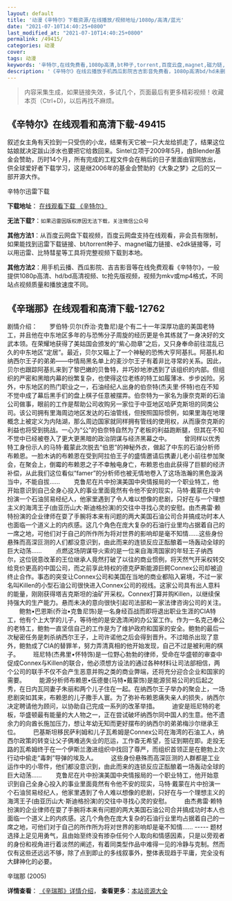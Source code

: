 ```yaml
---
layout: default
title: '动漫《辛特尔》下载资源/在线播放/视频地址/1080p/高清/蓝光'
date: "2021-07-10T14:40:25+0800"
last_modified_at: "2021-07-10T14:40:25+0800"
permalink: /49415/
categories: 动漫
cover:
tags: 动漫
keywords: '辛特尔,在线免费看,1080p高清,bt种子,torrent,百度云盘,magnet,磁力链,迅雷下载资源'
description: '《辛特尔》在线云播放手机西瓜影院吉吉影音免费看，1080p高清bd/hd未删减完整版和tc抢先枪版，mkv/mp4格式，附带bt/torrent种子、magnet/磁力链、百度云盘、网盘资源迅雷下载链接'
---
```


>内容采集生成，如果链接失效，多试几个，页面最后有更多精彩视频！收藏本页（Ctrl+D)，以后再找不麻烦。


## 《辛特尔》在线观看和高清下载-49415

叙述女主角有天捡到一只受伤的小龙，结果有天它被一只大龙给抓走了，结果这位姑娘就决定跋山涉水也要把它给救回来。Sintel立项于2009年5月，由Blender基金会赞助，历时14个月，所有完成的工程文件会在稍后的日子里面由官网放出，供全球爱好者下载学习，这是继2006年的基金会赞助的《大象之梦》之后的又一部开源大作。


辛特尔迅雷下载

**下载地址**： [在线观看下载 《辛特尔》](https://www.993dy.com//vod-detail-id-4187.html) 


**无法下载?**：`如果迅雷因版权原因无法下载，关注微信公众号 `

**其他方法1**：从百度云网盘下载视频，百度云网盘支持在线观看，非会员有限制，如果能找到迅雷下载链接、bt/torrent种子、magnet磁力链接、e2dk链接等，可以用迅雷、比特彗星等工具将完整视频下载到本地。

**其他方法2**：用手机云播、西瓜影院、吉吉影音等在线免费观看《辛特尔》，一般提供1080p高清、hd/bd高清视频、tc抢先版视频，视频为mkv或mp4格式，不同站点视频质量和播放速度不同。


## 《辛瑞那》在线观看和高清下载-12762

剧情介绍：　　罗伯特·贝尔(乔治·克鲁尼)是个有二十一年深厚功底的美国老特工，并且他在中东地区多年的与恐怖分子周旋的经历更是令其练就了一身决好的文武本领。在荣耀地获得了美姑国会颁发的“紫心勋章”之后，又只身奉命前往混乱已久的中东地区“定居”。最近，贝尔又瞄上了一个神秘的恐怖大亨阿基扎。阿基扎和纳西尔王子的弟弟——中情局黑名单上的麦沙尔王子有着非比寻常的关系。因此，贝尔也跟踪阿基扎来到了黎巴嫩的贝鲁特，并巧妙地渗透到了该组织的内部。但组织的严密和黑暗内幕的纷繁复杂，也使得这位老练的特工如履薄冰、步步凶险。另外，中东地区的热门职业之一，石油经纪人出身的伯奈特(杰夫里·怀特)也在不知不觉中成了幕后黑手们的盘上棋子任意被摆弄。伯奈特为一家名为康奈克斯的石油公司做事，眼前的工作是帮助公司收购另一家位于中亚地区哈萨克斯坦的同类公司。该公司拥有里海周边地区发达的石油管线，但按照国际惯例，如果里海在地理概念上被定义为内陆湖，那么周边国家就同样拥有管线的使用权，从而康奈克斯的利益也将受到挑战。一心为“公”的伯奈特自然为了老板的利益跑断腿，但其在不知不觉中已经被卷入了更大更黑暗的政治阴谋与经济黑幕之中。 　　曾同样以优秀特工身份示人的马特·戴蒙此次脱去“伯恩”的神秘外衣，做起了中东的石油分析师布赖恩。一脸木讷的布赖恩在受到阿拉伯王子的盛情邀请后携妻儿老小前往参加聚会，在聚会上，倒霉的布赖恩之子不幸触电身亡，布赖恩也由此获得了巨额的经济补偿，从此我们这位看似“famer”的分析师也被无情地卷入了这场浩瀚的黑色漩涡当中，不能自拔…… 　　克鲁尼在片中扮演美国中央情报局的一个职业特工，他开始意识到自己全身心投入的事业里面竟然有令他不安的现实，马特·戴蒙在片中扮演一个石油贸易经纪人，他家里遇到了令人难以想像的悲剧，只好在与一个理想主义的海湾王子(由亚历山大·斯迪格扮演)的交往中寻找心灵的安慰。由杰弗雷·赖特扮演的企业律师在耍了手腕将本来有问题的两大美国石油公司合并搞成功时本人也面临一个道义上的内疚感。这几个角色在庞大复杂的石油行业里均占据着自己的一席之地，可他们对于自己的所作所为将对世界的影响却是毫不知情……这些身份悬殊而高深叵测的人们都没意识到，由此而来的连锁反应正酝酿着一场轰动全球的巨大动荡…… 　　点燃这场阴谋导火索的是一位来自海湾国家的年轻王子纳西尔，这位锐意改革的王位继承人竟然打破了以往的商业惯例，将天然气开采权转交给竞价更高的中国公司，而之前享此特权的德克萨斯能源巨鳄Connex公司却被迫终止合作。事态的突变让Connex公司和美国在当地的商业都陷入窘境，不过一家名叫Killen的小型石油公司很快进入Connex公司的视线。这家公司具有出人意料的能量，刚刚获得塔吉克斯坦的油矿开采权。Connex打算并购Killen，以继续保持强大的生产能力。悬而未决的意向很快引起司法部和一家法律咨询公司的关注。 　　鲍勃•巴恩斯(乔治•克鲁尼饰)是一名身经百战而即将退出职业生涯的CIA特工，他有个上大学的儿子，等待他的是安逸清闲的办公室工作。作为一名克己奉公的老特工，鲍勃一直坚信自己的工作是为了维护政府和国家的安全。鲍勃的最后一次秘密任务是刺杀纳西尔王子，上司许诺他之后会得到晋升。不过暗杀出现了意外，鲍勃成了CIA的替罪羊，努力弄清真相的他开始发现，自己不过是被利用的棋子。 　　班尼特(杰弗里•怀特饰)是一位野心勃勃的律师，受命在华盛顿的审查中促成Connex与Killen的联合，他必须想方设法的通过各种材料让司法部相信，两个公司的联手不仅不会产生恶意并购之类的商业弊端，还将充分迎合企业和国家的需要。 　　能源分析师布赖恩•伍德曼(马特•戴蒙饰)是能源贸易公司的后起之秀，在日内瓦同妻子朱丽和两个儿子住在一起。在纳西尔王子举办的聚会上，一场悲剧突如其来，布赖恩的儿子撒手人寰。为了弥补布赖恩痛失亲人的损失，纳西尔决定聘请他为顾问，以协助自己完成一系列的改革举措。 　　迪安是班尼特的老板，华盛顿最有能量的大人物之一，正在尝试破坏纳西尔同中国人的生意。他不遗余力的向酋长施加压力，想让年幼无知而更好摆布的纳西尔的弟弟梅沙尔继承王位。 　　巴基斯坦移民萨利姆和儿子瓦希姆是Connex公司在海湾的石油工人，纳西尔政策的转变让父子俩难逃失业的厄运，工作杳无希望，签证到期在即。走投无路的瓦希姆终于在一个伊斯兰激进组织中找回了尊严，而组织首领正是在鲍勃上次行动中偷走“毒刺”导弹的埃及人。 　　这些身份悬殊而高深叵测的人群都是工业运作中的小零件，他们都没意识到，由此而来的连锁反应正酝酿着一场轰动全球的巨大动荡…… 　　克鲁尼在片中扮演美国中央情报局的一个职业特工，他开始意识到自己全身心投入的事业里面竟然有令他不安的现实，马特·戴蒙在片中扮演一个石油贸易经纪人，他家里遇到了令人难以想像的悲剧，只好在与一个理想主义的海湾王子(由亚历山大·斯迪格扮演)的交往中寻找心灵的安慰。 　　由杰弗雷·赖特扮演的企业律师在耍了手腕将本来有问题的两大美国石油公司合并搞成功时本人也面临一个道义上的内疚感。这几个角色在庞大复杂的石油行业里均占据着自己的一席之地，可他们对于自己的所作所为将对世界的影响却是毫不知情…… ----- 题材选择上足见用勇气，且由始至终没有掺杂任何个人取向和情感因素，只是以旁观者的身份和视角进行着淡然的阐述，有着同类型作品中难得一见的冷静与克制。然而仅有这些还远远不够，除了点到即止的多线叙事外，整体表现趋于平庸，完全没有大肆神化的必要。


辛瑞那 (2005)

**详情查看**： [《辛瑞那》详情介绍](/movie/12762/)， **查看更多**：[本站资源大全](/movie/t/all/)

